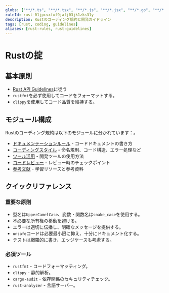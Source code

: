 ```yaml
---
globs: ["**/*.ts", "**/*.tsx", "**/*.js", "**/*.jsx", "**/*.go", "**/*.rs", "**/*.scala"]
ruleId: rust-01jpcvxfxf9jafj03jk1zks31y
description: Rustのコーディング規約と開発ガイドライン
tags: [rust, coding, guidelines]
aliases: [rust-rules, rust-guidelines]
---
```



# Rustの掟

## 基本原則

- [Rust API Guidelines](https://rust-lang.github.io/api-guidelines/)に従う
- `rustfmt`を必ず使用してコードをフォーマットする。
- `clippy`を使用してコード品質を維持する。

## モジュール構成

Rustのコーディング規約は以下のモジュールに分かれています：。

- [ドキュメンテーションルール](rust/rustdoc.md) - コードドキュメントの書き方
- [コーディングスタイル](rust/ruststyle.md) - 命名規則、コード構造、エラー処理など
- [ツール活用](rust/rusttools.md) - 開発ツールの使用方法
- [コードレビュー](rust/rustreview.md) - レビュー時のチェックポイント
- [参考文献](rust/rustrefs.md) - 学習リソースと参考資料

## クイックリファレンス

### 重要な原則

- 型名は`UpperCamelCase`、変数・関数名は`snake_case`を使用する。
- 不必要な所有権の移動を避ける。
- エラーは適切に伝播し、明確なメッセージを提供する。
- `unsafe`コードは必要最小限に抑え、十分にドキュメント化する。
- テストは網羅的に書き、エッジケースも考慮する。

### 必須ツール

- `rustfmt` - コードフォーマッティング。
- `clippy` - 静的解析。
- `cargo-audit` - 依存関係のセキュリティチェック。
- `rust-analyzer` - 言語サーバー。
